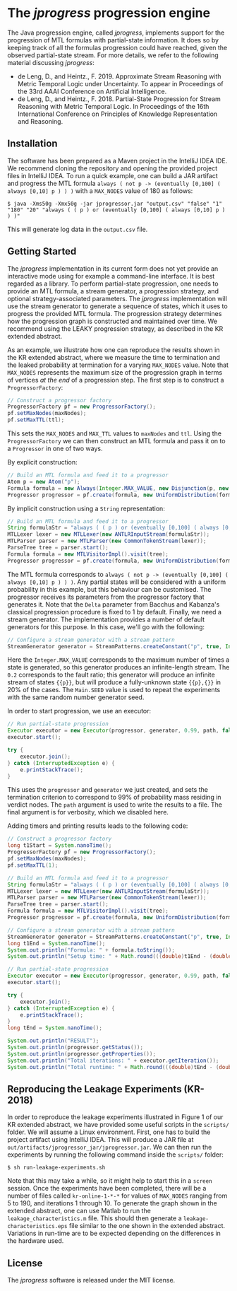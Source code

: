 # The *jprogress* progression engine
The Java progression engine, called *jprogress*, implements support for the progression of MTL formulas with partial-state information.
It does so by keeping track of all the formulas progression could have reached, given the observed partial-state stream.
For more details, we refer to the following material discussing *jprogress*:
- de Leng, D., and Heintz., F. 2019. Approximate Stream Reasoning with Metric Temporal Logic under Uncertainty. To appear in Proceedings of the 33rd AAAI Conference on Artificial Intelligence.
- de Leng, D., and Heintz., F. 2018. Partial-State Progression for Stream Reasoning with Metric Temporal Logic. In Proceedings of the 16th International Conference on Principles of Knowledge Representation and Reasoning.


## Installation
The software has been prepared as a Maven project in the IntelliJ IDEA IDE.
We recommend cloning the repository and opening the provided project files in IntelliJ IDEA.
To run a quick example, one can build a JAR artifact and progress the MTL formula `always ( not p -> (eventually [0,100] ( always [0,10] p ) ) )` with a `MAX_NODES` value of 180 as follows:
```console
$ java -Xms50g -Xmx50g -jar jprogressor.jar "output.csv" "false" "1" "180" "20" "always ( ( p ) or (eventually [0,100] ( always [0,10] p ) ) )"
```
This will generate log data in the `output.csv` file.


## Getting Started
The *jprogress* implementation in its current form does not yet provide an interactive mode using for example a command-line interface.
It is best regarded as a library.
To perform partial-state progression, one needs to provide an MTL formula, a stream generator, a progression strategy, and optional strategy-associated parameters.
The *jprogress* implementation will use the stream generator to generate a sequence of states, which it uses to progress the provided MTL formula.
The progression strategy determines how the progression graph is constructed and maintained over time.
We recommend using the LEAKY progression strategy, as described in the KR extended abstract.

As an example, we illustrate how one can reproduce the results shown in the KR extended abstract, where we measure the time to termination and the leaked probability at termination for a varying `MAX_NODES` value.
Note that `MAX_NODES` represents the maximum size of the progression graph in terms of vertices *at the end* of a progression step.
The first step is to construct a `ProgressorFactory`:
```java
// Construct a progressor factory
ProgressorFactory pf = new ProgressorFactory();
pf.setMaxNodes(maxNodes);
pf.setMaxTTL(ttl);
```
This sets the `MAX_NODES` and `MAX_TTL` values to `maxNodes` and `ttl`.
Using the `ProgressorFactory` we can then construct an MTL formula and pass it on to a `Progressor` in one of two ways.

By explicit construction:
```java
// Build an MTL formula and feed it to a progressor
Atom p = new Atom("p");
Formula formula = new Always(Integer.MAX_VALUE, new Disjunction(p, new Eventually(100, new Always(10, p))));
Progressor progressor = pf.create(formula, new UniformDistribution(formula.getAtoms()), ProgressionStrategy.LEAKY);
```

By implicit construction using a `String` representation:
```java
// Build an MTL formula and feed it to a progressor
String formulaStr = "always ( ( p ) or (eventually [0,100] ( always [0,10] p ) ) )";
MTLLexer lexer = new MTLLexer(new ANTLRInputStream(formulaStr));
MTLParser parser = new MTLParser(new CommonTokenStream(lexer));
ParseTree tree = parser.start();
Formula formula = new MTLVisitorImpl().visit(tree);
Progressor progressor = pf.create(formula, new UniformDistribution(formula.getAtoms()), ProgressionStrategy.LEAKY);
```

The MTL formula corresponds to `always ( not p -> (eventually [0,100] ( always [0,10] p ) ) )`.
Any partial states will be considered with a uniform probability in this example, but this behaviour can be customised.
The progressor receives its parameters from the progressor factory that generates it.
Note that the `Delta` parameter from Bacchus and Kabanza's classical progression procedure is fixed to 1 by default.
Finally, we need a stream generator.
The implementation provides a number of default generators for this purpose.
In this case, we'll go with the following:
```java
// Configure a stream generator with a stream pattern
StreamGenerator generator = StreamPatterns.createConstant("p", true, Integer.MAX_VALUE, 0.2, Main.SEED);
```
Here the `Integer.MAX_VALUE` corresponds to the maximum number of times a state is generated, so this generator produces an infinite-length stream.
The `0.2` corresponds to the fault ratio; this generator will produce an infinite stream of states `{{p}}`, but will produce a fully-unknown state `{{p},{}}` in 20% of the cases.
The `Main.SEED` value is used to repeat the experiments with the same random number generator seed.

In order to start progression, we use an executor:
```java
// Run partial-state progression
Executor executor = new Executor(progressor, generator, 0.99, path, false);
executor.start();

try {
    executor.join();
} catch (InterruptedException e) {
    e.printStackTrace();
}
```
This uses the `progressor` and `generator` we just created, and sets the termination criterion to correspond to 99% of probability mass residing in verdict nodes.
The `path` argument is used to write the results to a file.
The final argument is for verbosity, which we disabled here.

Adding timers and printing results leads to the following code:
```java
// Construct a progressor factory
long t1Start = System.nanoTime();
ProgressorFactory pf = new ProgressorFactory();
pf.setMaxNodes(maxNodes);
pf.setMaxTTL(1);

// Build an MTL formula and feed it to a progressor
String formulaStr = "always ( ( p ) or (eventually [0,100] ( always [0,10] p ) ) )";
MTLLexer lexer = new MTLLexer(new ANTLRInputStream(formulaStr));
MTLParser parser = new MTLParser(new CommonTokenStream(lexer));
ParseTree tree = parser.start();
Formula formula = new MTLVisitorImpl().visit(tree);
Progressor progressor = pf.create(formula, new UniformDistribution(formula.getAtoms()), ProgressionStrategy.LEAKY);

// Configure a stream generator with a stream pattern
StreamGenerator generator = StreamPatterns.createConstant("p", true, Integer.MAX_VALUE, 0.2, Main.SEED);
long t1End = System.nanoTime();
System.out.println("Formula: " + formula.toString());
System.out.println("Setup time: " + Math.round(((double)t1End - (double)t1Start)/1000.0/1000.0) + "ms\n");

// Run partial-state progression
Executor executor = new Executor(progressor, generator, 0.99, path, false);
executor.start();

try {
    executor.join();
} catch (InterruptedException e) {
    e.printStackTrace();
}
long tEnd = System.nanoTime();

System.out.println("RESULT");
System.out.println(progressor.getStatus());
System.out.println(progressor.getProperties());
System.out.println("Total iterations: " + executor.getIteration());
System.out.println("Total runtime: " + Math.round(((double)tEnd - (double)t1Start)/1000.0/1000.0) + "ms\n");
```


## Reproducing the Leakage Experiments (KR-2018)
In order to reproduce the leakage experiments illustrated in Figure 1 of our KR extended abstract, we have provided some useful scripts in the `scripts/` folder.
We will assume a Linux environment.
First, one has to build the project artifact using IntelliJ IDEA.
This will produce a JAR file at `out/artifacts/jprogressor_jar/jprogressor.jar`.
We can then run the experiments by running the following command inside the `scripts/` folder:
```console
$ sh run-leakage-experiments.sh
```
Note that this may take a while, so it might help to start this in a `screen` session.
Once the experiments have been completed, there will be a number of files called `kr-online-1-*-*` for values of `MAX_NODES` ranging from 5 to 190, and iterations 1 through 10.
To generate the graph shown in the extended abstract, one can use Matlab to run the `leakage_characteristics.m` file.
This should then generate a `leakage-characteristics.eps` file similar to the one shown in the extended abstract.
Variations in run-time are to be expected depending on the differences in the hardware used.


## License
The *jprogress* software is released under the MIT license.
